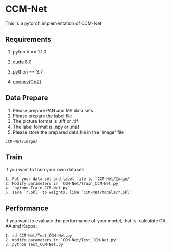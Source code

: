 # CCM-Net
This is a pytorch implementation of CCM-Net

## Requirements
1. pytorch == 1.1.0

2. cuda 8.0

3. python == 3.7

4. [opencv(CV2)](https://pypi.org/project/opencv-python/)

## Data Prepare
1. Please prepare PAN and MS data sets
2. Please prepare the label file
3. The picture format is .tiff or .tif
4. The label format is .npy or .mat
5. Please store the prepared data file in the 'Image' file
```
CCM-Net/Image/
```
## Train
if you want to train your own dataset:
```
1. Put your data set and label file to `CCM-Net/Image/`
2. Modify parameters in `CCM-Net/Train_CCM-Net.py` 
4. `python Train_CCM-Net.py`
5. save `*.pkl` to weights, like `CCM-Net/Models/*.pkl`
```
## Performance
If you want to evaluate the performance of your model, that is, calculate OA, AA and Kappa:
```
1. cd CCM-Net/Test_CCM-Net.py
2. modify parameters in `CCM-Net/Test_CCM-Net.py`
3. python Test_CCM-Net.py
```
